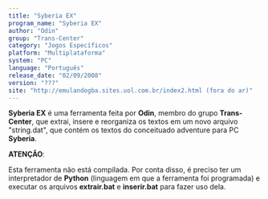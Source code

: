 ```yaml
---
title: "Syberia EX"
program_name: "Syberia EX"
author: "Odin"
group: "Trans-Center"
category: "Jogos Específicos"
platform: "Multiplataforma"
system: "PC"
language: "Português"
release_date: "02/09/2008"
version: "???"
site: "http://emulandogba.sites.uol.com.br/index2.html (fora do ar)"
---
```

<b>Syberia EX</b> é uma ferramenta feita por <b>Odin</b>, membro do grupo <b>Trans-Center</b>, que extrai, insere e reorganiza os textos em um novo arquivo "string.dat", que contém os textos do conceituado adventure para PC <b>Syberia</b>.

<b>ATENÇÃO</b>:

Esta ferramenta não está compilada. Por conta disso, é preciso ter um interpretador de <b>Python</b> (linguagem em que a ferramenta foi programada) e executar os arquivos <b>extrair.bat</b> e <b>inserir.bat</b> para fazer uso dela.
